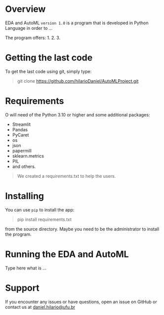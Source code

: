 # Overview

EDA and AutoML `version 1.0` is a program that is developed in Python Language in order to ...

The program offers:
1.
2.
3.

# Getting the last code
To get the last code using git, simply type:
> git clone https://github.com/hilarioDaniel/AutoMLProject.git

# Requirements
O will need of the Python 3.10 or higher and some additional packages:
* Streamlit
* Pandas
* PyCaret
* os
* json
* papermill
* sklearn.metrics
* PIL
* and others.

> We created a requirements.txt to help the users.

# Installing
You can use `pip` to install the app:

> pip install requirements.txt

from the source directory. Maybe you need to be the administrator to install the program.

# Running the EDA and AutoML

Type here what is ...

# Support
If you encounter any issues or have questions, open an issue on GitHub or contact us at daniel.hilario@ufu.br




